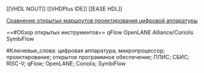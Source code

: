 
[[VHDL NOUT]] 
[[VHDPlus   IDE]]
[[EASE HDL]]


[Сравнение открытых маршрутов проектирования цифровой аппаратуры](d:\TempVMshare\Electronics\_Структура_ROS_\Цифровая%20электроника\ПЛИС\sravnenie-otkrytyh-marshrutov-proektirovaniya-tsifrovoy-apparatury-qflow-openlane-coriolis-symbiflow.pdf)

 ==#Обзор открытых инструментов==
qFlow
OpenLANE
Alliance/Coriolis
SymbiFlow


#Ключевые_слова:
цифровая аппаратура; микропроцессор; проектирование; открытое программное обеспечение; ПЛИС; СБИС; RISC-V; qFlow; OpenLANE; Coriolis; SymbiFlow